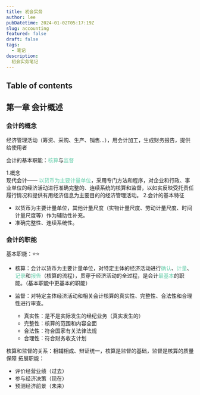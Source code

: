 ```yaml
---
title: 初会实务
author: lee
pubDatetime: 2024-01-02T05:17:19Z
slug: accounting
featured: false
draft: false
tags:
  - 笔记
description:
  初会实务笔记
---
```


## Table of contents

## 第一章 会计概述
### 会计的概念
经济管理活动（筹资、采购、生产、销售...），用会计加工，生成财务报告，提供给使用者

会计的基本职能：<font color=66CDAA>核算</font>与<font color=66CDAA>监督</font>

1.概念  
  现代会计—— <font color=66CDAA>以货币为主要计量单位</font>，采用专门方法和程序，对企业和行政、事业单位的经济活动进行准确完整的、连续系统的核算和监督，以如实反映受托责任履行情况和提供有用经济信息为主要目的的经济管理活动。 
2.会计的基本特征  
  - 以货币为主要计量单位，其他计量尺度（实物计量尺度、劳动计量尺度、时间计量尺度等）作为辅助性补充。  
  - 准确完整性、连续系统性。  

### 会计的职能 
基本职能：⭐⭐
- 核算：会计以货币为主要计量单位，对特定主体的经济活动进行<font color=66CDAA>确认</font>、<font color=66CDAA>计量</font>、<font color=66CDAA>记录</font>和<font color=66CDAA>报告</font>（核算的流程），贯穿于经济活动的全过程，是会计<font color=66CDAA>最基本</font>的职能。（基本职能中更基本的职能）

- 监督：对特定主体经济活动和相关会计核算的真实性、完整性、合法性和合理性进行审查。
  - 真实性：是不是实际发生的经纪业务（真实发生的）
  - 完整性：核算的范围和内容全面
  - 合法性：符合国家有关法律法规
  - 合理性：符合财务收支计划

核算和监督的关系：相辅相成、辩证统一，核算是监督的基础，监督是核算的质量保障
拓展职能：
- 评价经营业绩（过去）
- 参与经济决策（现在）
- 预测经济前景（未来）
